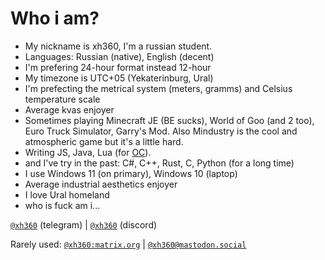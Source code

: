 # Who i am?
- My nickname is xh360, I'm a russian student.
- Languages: Russian (native), English (decent)
- I'm prefering 24-hour format instead 12-hour
- My timezone is UTC+05 (Yekaterinburg, Ural)
- I'm prefecting the metrical system (meters, gramms) and Celsius temperature scale
- Average kvas enjoyer
- Sometimes playing Minecraft JE (BE sucks), World of Goo (and 2 too), Euro Truck Simulator, Garry's Mod. Also Mindustry is the cool and atmospheric game but it's a little hard. 
- Writing JS, Java, Lua (for [OC](https://www.curseforge.com/minecraft/mc-mods/opencomputers)). 
- and I've try in the past: C#, C++, Rust, C, Python (for a long time)
- I use Windows 11 (on primary), Windows 10 (laptop)
- Average industrial aesthetics enjoyer
- I love Ural homeland
- who is fuck am i...


[`@xh360`](https://t.me/xh360) (telegram) | [`@xh360`](https://discord.com/users/726656183817076738) (discord)

Rarely used: [`@xh360:matrix.org`](https://matrix.to/#/@xh360:matrix.org) | [`@xh360@mastodon.social`](https://mastodon.social/@xh360)
